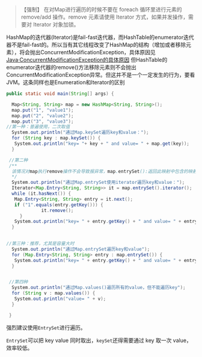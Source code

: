 
> 【强制】 在对Map进行遍历的时候不要在 foreach 循环里进行元素的 remove/add 操作。remove 元素请使用 Iterator 方式，如果并发操作，需要对 Iterator 对象加锁。
  
HashMap的迭代器(Iterator)是fail-fast迭代器，而HashTable的enumerator迭代器不是fail-fast的。所以当有其它线程改变了HashMap的结构（增加或者移除元素），将会抛出ConcurrentModificationException，具体原因见  <u>Java·ConcurrentModificationException的具体原因</u>
但HashTable的enumerator迭代器的remove()方法移除元素则不会抛出ConcurrentModificationException异常。但这并不是一个一定发生的行为，要看JVM。这条同样也是Enumeration和Iterator的区别
  
  
``` JAVA
public static void main(String[] args) {

  Map<String, String> map = new HashMap<String, String>();
  map.put("1", "value1");
  map.put("2", "value2");
  map.put("3", "value3");
//第一种：普遍使用，二次取值
  System.out.println("通过Map.keySet遍历key和value：");
  for (String key : map.keySet()) {
   System.out.println("key= "+ key + " and value= " + map.get(key));
  }

 //第二种
 /**
  该情况对map执行remove操作不会导致报异常，map.entrySet():返回此映射中包含的映射关系的 Set 视图。该 set 受映射支持，所以对映射的更改可在此 set 中反映出来，反之亦然。如果对该 set 进行迭代的同时修改了映射（通过迭代器自己的 remove 操作，或者通过对迭代器返回的映射项执行 setValue 操作除外），则迭代结果是不确定的。set 支持元素移除，通过 Iterator.remove、Set.remove、removeAll、retainAll 和 clear 操作可从映射中移除相应的映射关系。它不支持 add 或 addAll 操作。
  */
  System.out.println("通过Map.entrySet使用iterator遍历key和value：");
  Iterator<Map.Entry<String, String>> it = map.entrySet().iterator();
  while (it.hasNext()) {
   Map.Entry<String, String> entry = it.next();
   if ("1".equals(entry.getKey())) {     
             it.remove();
     }
   System.out.println("key= " + entry.getKey() + " and value= " + entry.getValue());
  }
  

//第三种：推荐，尤其是容量大时
  System.out.println("通过Map.entrySet遍历key和value");
  for (Map.Entry<String, String> entry : map.entrySet()) {
   System.out.println("key= " + entry.getKey() + " and value= " + entry.getValue());
  }


 //第四种
  System.out.println("通过Map.values()遍历所有的value，但不能遍历key");
  for (String v : map.values()) {
   System.out.println("value= " + v);
  }

 }

```

强烈建议使用`EntrySet`进行遍历。

`EntrySet`可以把 key value 同时取出，`keySet`还得需要通过 key 取一次 value，效率较低。


